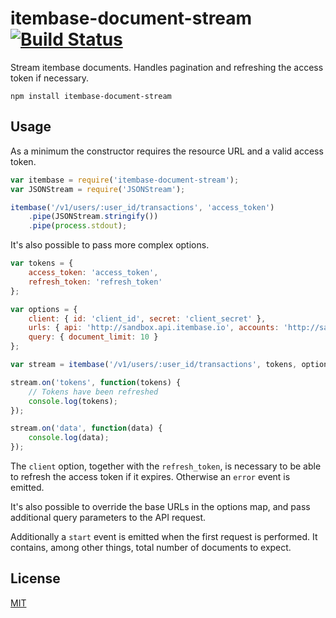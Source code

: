 # itembase-document-stream [![Build Status](https://travis-ci.org/e-conomic/itembase-document-stream.svg)](https://travis-ci.org/e-conomic/itembase-document-stream)

Stream itembase documents. Handles pagination and refreshing the access token if necessary.

	npm install itembase-document-stream

## Usage

As a minimum the constructor requires the resource URL and a valid access token.

```javascript
var itembase = require('itembase-document-stream');
var JSONStream = require('JSONStream');

itembase('/v1/users/:user_id/transactions', 'access_token')
	.pipe(JSONStream.stringify())
	.pipe(process.stdout);
```

It's also possible to pass more complex options.

```javascript
var tokens = {
	access_token: 'access_token',
	refresh_token: 'refresh_token'
};

var options = {
	client: { id: 'client_id', secret: 'client_secret' },
	urls: { api: 'http://sandbox.api.itembase.io', accounts: 'http://sandbox.accounts.itembase.io' },
	query: { document_limit: 10 }
};

var stream = itembase('/v1/users/:user_id/transactions', tokens, options);

stream.on('tokens', function(tokens) {
	// Tokens have been refreshed
	console.log(tokens);
});

stream.on('data', function(data) {
	console.log(data);
});
```

The `client` option, together with the `refresh_token`, is necessary to be able to refresh the access token if it expires. Otherwise an `error` event is emitted.

It's also possible to override the base URLs in the options map, and pass additional query parameters to the API request.

Additionally a `start` event is emitted when the first request is performed. It contains, among other things, total number of documents to expect.

## License

[MIT](http://opensource.org/licenses/MIT)
